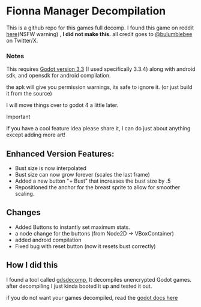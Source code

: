 # Fionna Manager Decompilation
This is a github repo for this games full decomp. I found this game on reddit [here](https://www.reddit.com/r/ExpansionHentai/comments/phf8d9/f_someone_made_a_free_little_growth_game/)(NSFW warning) , **I did not make this.**  all credit goes to [@bulumblebee](https://twitter.com/bulumblebee) on Twitter/X. 
### Notes
This requires [Godot version 3.3](https://godotengine.org/download/archive/3.4-stable/) (I used specifically 3.3.4)
along with android sdk, and opensdk for android compilation.

the apk will give you permission warnings, its safe to ignore it. (or just build it from the source)

I will move things over to godot 4 a little later.

> [!IMPORTANT]
> If you have a cool feature idea please share it, I can do just about anything except adding more art!

## Enhanced Version Features:

- Bust size is now interpolated
- Bust size can now grow forever (scales the last frame)
- Added a new button "+ Bust" that increases the bust size by .5
- Repositioned the anchor for the breast sprite to allow for smoother scaling.

## Changes

 - Added Buttons to instantly set maximum stats.
 - a node change for the buttons (from Node2D -> VBoxContainer)
 - added android compilation
 - Fixed bug with reset button (now it resets bust correctly)


 
 ## How I did this
 I found a tool called [gdsdecomp.](https://github.com/bruvzg/gdsdecomp) 
 It decompiles unencrypted Godot games.
after decompiling I just kinda booted it up and tested it out.

if you do not want your games decompiled, read the [godot docs here](https://docs.godotengine.org/en/stable/contributing/development/compiling/compiling_with_script_encryption_key.html)
